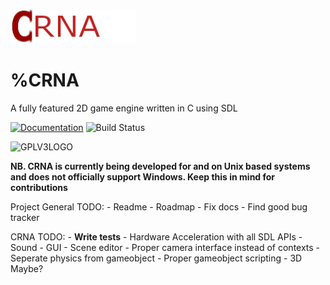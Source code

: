 ![CRNA Logo](res/img/LogoROW.png)
# %CRNA
A fully featured 2D game engine written in C using SDL

[![Documentation](https://img.shields.io/badge/api-reference-blue.svg)](docs/html/index.html)
![Build Status](https://img.shields.io/badge/api-reference-blue.svg)

![GPLV3LOGO](https://www.gnu.org/graphics/gplv3-or-later.png)

**NB. CRNA is currently being developed for and on Unix based systems and does not officially support Windows. Keep this in mind for contributions**

Project General TODO:
    - Readme
    - Roadmap
    - Fix docs
    - Find good bug tracker

CRNA TODO: 
    - **Write tests**
    - Hardware Acceleration with all SDL APIs
    - Sound
    - GUI
    - Scene editor
    - Proper camera interface instead of contexts
    - Seperate physics from gameobject 
    - Proper gameobject scripting
    - 3D Maybe?
